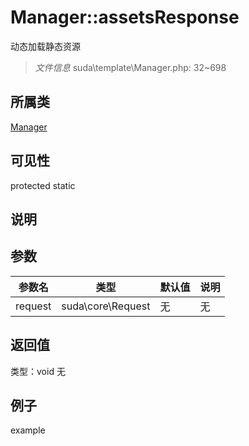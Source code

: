# Manager::assetsResponse
动态加载静态资源
> *文件信息* suda\template\Manager.php: 32~698
## 所属类 

[Manager](../Manager.md)

## 可见性

  protected  static
## 说明



## 参数

 
| 参数名 | 类型 | 默认值 | 说明 |
|--------|-----|-------|-------|
 | request |  suda\core\Request | 无 | 无 |
## 返回值
 
类型：void
无
## 例子

example